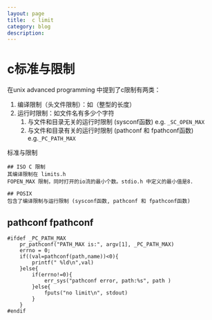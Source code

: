 ```yaml
---
layout: page
title:	c limit
category: blog
description:
---
```

# c标准与限制
在unix advanced programming 中提到了c限制有两类：
1. 编译限制（头文件限制）：如（整型的长度）
2. 运行时限制：如文件名有多少个字符
    1. 与文件和目录无关的运行时限制 (sysconf函数)   e.g. `_SC_OPEN_MAX`
    1. 与文件和目录有关的运行时限制 (pathconf 和 fpathconf函数) e.g.`_PC_PATH_MAX`

标准与限制

    ## ISO C 限制
    其编译限制在 limits.h
    FOPEN_MAX 限制，同时打开的io流的最小个数。stdio.h 中定义的最小值是8.

    ## POSIX 
    包含了编译限制与运行限制 (sysconf函数, pathconf 和 fpathconf函数)

##  pathconf fpathconf

    #ifdef _PC_PATH_MAX
        pr_pathconf("PATH_MAX is:", argv[1], _PC_PATH_MAX)
        errno = 0;
        if((val=pathconf(path,name))<0){
            printf(" %ld\n",val)
        }else{
            if(errno!=0){
                err_sys("pathconf error, path:%s", path )
            }else{
                fputs("no limit\n", stdout)
            }
        }
    #endif
